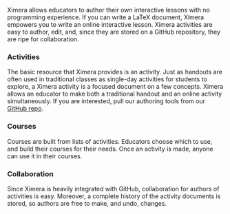 Ximera allows educators to author their own interactive lessons with
no programming experience. If you can write a LaTeX document, Ximera
empowers you to write an online interactive lesson.  Ximera activities
are easy to author, edit, and, since they are stored on a GitHub
repository, they are ripe for collaboration.

### Activities ###

The basic resource that Ximera provides is an activity. Just as
handouts are often used in traditional classes as single-day activities
for students to explore, a Ximera activity is a focused document on a
few concepts. Ximera allows an educator to make both a traditional
handout and an online activity simultaneously. If you are interested,
pull our authoring tools from our [GitHub repo](https://github.com/bartsnapp/ximeraLatex).

### Courses ###

Courses are built from lists of activities. Educators choose which to
use, and build their courses for their needs. Once an activity is
made, anyone can use it in their courses.

### Collaboration ###

Since Ximera is heavily integrated with GitHub, collaboration for
authors of activities is easy. Moreover, a complete history of the
activity documents is stored, so authors are free to make, and undo,
changes.